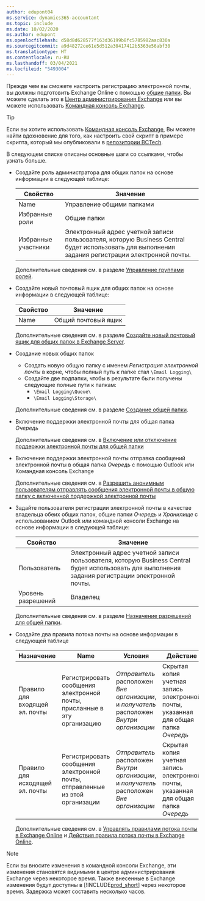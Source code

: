 ```yaml
---
author: edupont04
ms.service: dynamics365-accountant
ms.topic: include
ms.date: 10/02/2020
ms.author: edupont
ms.openlocfilehash: d58d8d628577f163d36199b8fc5785982aac830a
ms.sourcegitcommit: a9d48272ce61e5d512a30417412b5363e56abf30
ms.translationtype: HT
ms.contentlocale: ru-RU
ms.lasthandoff: 03/04/2021
ms.locfileid: "5493004"
---
```

Прежде чем вы сможете настроить регистрацию электронной почты, вы должны подготовить Exchange Online с помощью [общие папки](/exchange/collaboration/public-folders/public-folders?view=exchserver-2019&preserve-view=true ). Вы можете сделать это в [Центр администрирования Exchange](/Exchange/architecture/client-access/exchange-admin-center?view=exchserver-2019&preserve-view=true ) или вы можете использовать [Командная консоль Exchange](/powershell/exchange/exchange-management-shell?view=exchange-ps&preserve-view=true ).  

> [!TIP]
> Если вы хотите использовать [Командная консоль Exchange](/powershell/exchange/exchange-management-shell?view=exchange-ps&preserve-view=true ), Вы можете найти вдохновение для того, как настроить свой скрипт в примере скрипта, который мы опубликовали в [репозитории BCTech](https://github.com/microsoft/BCTech/tree/master/samples/EmailLogging).

В следующем списке описаны основные шаги со ссылками, чтобы узнать больше.  

- Создайте роль администратора для общих папок на основе информации в следующей таблице:

  |Свойство        |Значение                     |
  |----------------|--------------------------|
  |Name            |Управление общими папками |
  |Избранные роли  |Общие папки            |
  |Избранные участники|Электронный адрес учетной записи пользователя, которую Business Central будет использовать для выполнения задания регистрации электронной почты.|

  Дополнительные сведения см. в разделе [Управление группами ролей](/exchange/permissions/role-groups?view=exchserver-2019&preserve-view=true).

- Создайте новый почтовый ящик для общих папок на основе информации в следующей таблице:

  |Свойство        |Значение                     |
  |----------------|--------------------------|
  |Name            |Общий почтовый ящик            |

  Дополнительные сведения см. в разделе [Создайте новый почтовый ящик для общих папок в Exchange Server](/exchange/collaboration/public-folders/create-public-folder-mailboxes).  

- Создание новых общих папок

  - Создать новую общую папку с именем *Регистрация электронной почты* в корне, чтобы полный путь к папке стал ```\Email Logging\```
  - Создайте две подпапки, чтобы в результате были получены следующие полные пути к папкам:
    - ```\Email Logging\Queue\```
    - ```\Email Logging\Storage\```

  Дополнительные сведения см. в разделе [Создание общей папки](/exchange/collaboration/public-folders/create-public-folders?view=exchserver-2019&preserve-view=true).

- Включение поддержки электронной почты для общая папка *Очередь*

  Дополнительные сведения см. в [Включение или отключение поддержки электронной почты для общей папки](/exchange/collaboration/public-folders/mail-enable-or-disable?view=exchserver-2019&preserve-view=true)

- Включение поддержки электронной почты отправка сообщений электронной почты в общая папка *Очередь* с помощью Outlook или Командная консоль Exchange

  Дополнительные сведения см. в [Разрешить анонимным пользователям отправлять сообщения электронной почты в общую папку с включенной поддержкой электронной почты](/exchange/collaboration/public-folders/mail-enable-or-disable#allow-anonymous-users-to-send-email-to-a-mail-enabled-public-folder?view=exchserver-2019&preserve-view=true)

- Задайте пользователя регистрации электронной почты в качестве владельца обеих общих папок, общие папки *Очередь* и *Хранилище* с использованием Outlook или командной консоли Exchange на основе информации в следующей таблице:

  |Свойство        |Значение                     |
  |----------------|--------------------------|
  |Пользователь            |Электронный адрес учетной записи пользователя, которую Business Central будет использовать для выполнения задания регистрации электронной почты.|
  |Уровень разрешений|Владелец                     |

  Дополнительные сведения см. в разделе [Назначение разрешений для общей папки](/exchange/collaboration-exo/public-folders/set-up-public-folders#step-3-assign-permissions-to-the-public-folder).

- Создайте два правила потока почты на основе информации в следующей таблице

  |Назначение  |Name |Условия                        |Действие                                       |
  |---------|-----|----------------------------------|---------------------------------------------|
  |Правило для входящей эл. почты |Регистрировать сообщения электронной почты, присланные в эту организацию|*Отправитель* расположен *Вне организации*, и *получатель* расположен *Внутри организации*|Скрытая копия учетная запись электронной почты, указанная для общая папка *Очередь*|
  |Правило для исходящей эл. почты | Регистрировать сообщения электронной почты, отправленные из этой организации |*Отправитель* расположен *Внутри организации*, и *получатель* расположен *Вне организации*|Скрытая копия учетная запись электронной почты, указанная для общая папка *Очередь*|
  
  Дополнительные сведения см. в [Управлять правилами потока почты в Exchange Online](/exchange/security-and-compliance/mail-flow-rules/manage-mail-flow-rules) и [Действия правила потока почты в Exchange Online](/exchange/security-and-compliance/mail-flow-rules/mail-flow-rule-actions).

> [!NOTE]
> Если вы вносите изменения в командной консоли Exchange, эти изменения становятся видимыми в центре администрирования Exchange через некоторое время. Также внесенные в Exchange изменения будут доступны в [!INCLUDE[prod_short](prod_short.md)] через некоторое время. Задержка может составить несколько часов.
